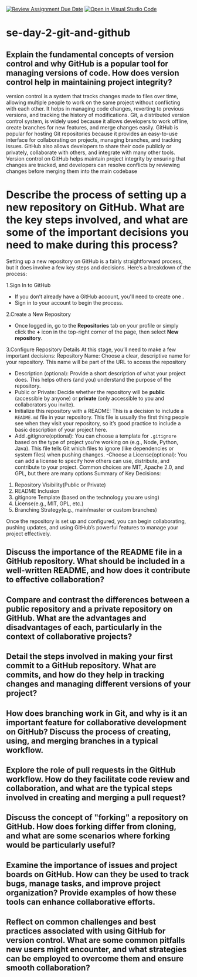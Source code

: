 [![Review Assignment Due Date](https://classroom.github.com/assets/deadline-readme-button-22041afd0340ce965d47ae6ef1cefeee28c7c493a6346c4f15d667ab976d596c.svg)](https://classroom.github.com/a/8wgCKhpZ)
[![Open in Visual Studio Code](https://classroom.github.com/assets/open-in-vscode-2e0aaae1b6195c2367325f4f02e2d04e9abb55f0b24a779b69b11b9e10269abc.svg)](https://classroom.github.com/online_ide?assignment_repo_id=18416311&assignment_repo_type=AssignmentRepo)
# se-day-2-git-and-github
## Explain the fundamental concepts of version control and why GitHub is a popular tool for managing versions of code. How does version control help in maintaining project integrity?
version control is a system that tracks changes made to files over time, allowing multiple people to work on the same project without conflicting with each other. It helps in managing code changes, reverting to previous versions, and tracking the history of modifications. Git, a distributed version control system, is widely used because it allows developers to work offline, create branches for new features, and merge changes easily.
 GitHub is popular for hosting Git repositories because it provides an easy-to-use interface for collaborating on projects, managing branches, and tracking issues. GitHub also allows developers to share their code publicly or privately, collaborate with others, and integrate with many other tools. 
Version control on GitHub helps maintain project integrity by ensuring that changes are tracked, and developers can resolve conflicts by reviewing changes before merging them into the main codebase
# Describe the process of setting up a new repository on GitHub. What are the key steps involved, and what are some of the important decisions you need to make during this process?
Setting up a new repository on GitHub is a fairly straightforward process, but it does involve a few key steps and decisions. Here’s a breakdown of the process:

1.Sign In to GitHub
   - If you don’t already have a GitHub account, you'll need to create one .
   - Sign in to your account to begin the process.

 2.Create a New Repository
   - Once logged in, go to the **Repositories** tab on your profile or simply click the **+** icon in the top-right corner of the page, then select **New repository**.

 3.Configure Repository Details
   At this stage, you’ll need to make a few important decisions:
Repository Name: Choose a clear, descriptive name for your repository. This name will be part of the URL to access the repository 
   - Description (optional): Provide a short description of what your project does. This helps others (and you) understand the purpose of the repository.
   - Public or Private: Decide whether the repository will be **public** (accessible by anyone) or **private** (only accessible to you and collaborators you invite).
   - Initialize this repository with a README: This is a decision to include a `README.md` file in your repository. This file is usually the first thing people see when they visit your repository, so it’s good practice to include a basic description of your project here.
   - Add .gitignore(optional): You can choose a template for `.gitignore` based on the type of project you’re working on (e.g., Node, Python, Java). This file tells Git which files to ignore (like dependencies or system files) when pushing changes.
-Choose a License(optional): You can add a license to specify how others can use, distribute, and contribute to your project. Common choices are MIT, Apache 2.0, and GPL, but there are many options 
 Summary of Key Decisions:
1. Repository Visibility(Public or Private)
2. README Inclusion
3. gitignore Template (based on the technology you are using)
4. License(e.g., MIT, GPL, etc.)
5. Branching Strategy(e.g., main/master or custom branches)

Once the repository is set up and configured, you can begin collaborating, pushing updates, and using GitHub’s powerful features to manage your project effectively.

## Discuss the importance of the README file in a GitHub repository. What should be included in a well-written README, and how does it contribute to effective collaboration?

## Compare and contrast the differences between a public repository and a private repository on GitHub. What are the advantages and disadvantages of each, particularly in the context of collaborative projects?

## Detail the steps involved in making your first commit to a GitHub repository. What are commits, and how do they help in tracking changes and managing different versions of your project?

## How does branching work in Git, and why is it an important feature for collaborative development on GitHub? Discuss the process of creating, using, and merging branches in a typical workflow.

## Explore the role of pull requests in the GitHub workflow. How do they facilitate code review and collaboration, and what are the typical steps involved in creating and merging a pull request?

## Discuss the concept of "forking" a repository on GitHub. How does forking differ from cloning, and what are some scenarios where forking would be particularly useful?

## Examine the importance of issues and project boards on GitHub. How can they be used to track bugs, manage tasks, and improve project organization? Provide examples of how these tools can enhance collaborative efforts.

## Reflect on common challenges and best practices associated with using GitHub for version control. What are some common pitfalls new users might encounter, and what strategies can be employed to overcome them and ensure smooth collaboration?
